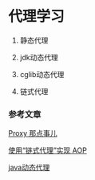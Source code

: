 # 代理学习

1. 静态代理

1. jdk动态代理

1. cglib动态代理

1. 链式代理

### 参考文章

[Proxy 那点事儿](https://my.oschina.net/huangyong/blog/159788)

[使用“链式代理”实现 AOP](https://my.oschina.net/huangyong/blog/170494)

[java动态代理](https://www.cnblogs.com/flyoung2008/archive/2013/08/11/3251148.html)